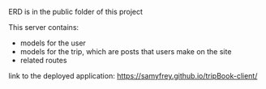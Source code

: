 ERD is in the public folder of this project 

This server contains:
- models for the user
- models for the trip, which are posts that users make on the site
- related routes

link to the deployed application:
https://samyfrey.github.io/tripBook-client/